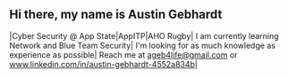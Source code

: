 ## Hi there, my name is Austin Gebhardt

|Cyber Security @ App State|AppITP|AHO Rugby|
I am currently learning Network and Blue Team Security|
I'm looking for as much knowledge as experience as possible|
Reach me at ageb4life@gmail.com or www.linkedin.com/in/austin-gebhardt-4552a834b|

<!--
**AustinisCOld/AustinisCOld** is a ✨ _special_ ✨ repository because its `README.md` (this file) appears on your GitHub profile.

Here are some ideas to get you started:

- 🔭 I’m currently working on ...
- 🌱 I’m currently learning ...
- 👯 I’m looking to collaborate on ...
- 🤔 I’m looking for help with ...
- 💬 Ask me about ...
- 📫 How to reach me: ...
- 😄 Pronouns: ...
- ⚡ Fun fact: ...
-->
